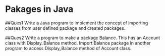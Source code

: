 # Pakages in Java

##Ques1
Write a Java program to implement the concept of importing classes from user defined package
and created packages.

##Ques2
Write a program to make a package Balance. This has an Account class with Display_Balance
method. Import Balance package in another program to access Display_Balance method of
Account class.
